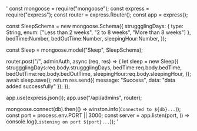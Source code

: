 '
const mongoose = require("mongoose");
const express = require("express");
const router = express.Router();
const app = express();

const SleepSchema = new mongoose.Schema({
    struggglingDays: { type: String, enum: ["Less than 2 weeks", "2 to 8 weeks", "More than 8 weeks"] },
    bedTime:Number,
    bedOutTime:Number,
    sleepingHour:Number,
    });

const Sleep = mongoose.model("Sleep", SleepSchema);

router.post("/", adminAuth, async (req, res) => {
  let sleep = new Sleep({
    struggglingDays:req.body.struggglingDays,
    bedTime:req.body.bedTime,
    bedOutTime:req.body.bedOutTime,
    sleepingHour:req.body.sleepingHour,
  });
  await sleep.save();
  return res.send({ message: "Success", data: "data added successfully" });
});

app.use(express.json());
app.use("/api/admins", router);

mongoose.connect(db).then(() => winston.info(`Connected to ${db}...`));
const port = process.env.PORT || 3000;
const server = app.listen(port, () => console.log(`Listening on port ${port}...`));
'